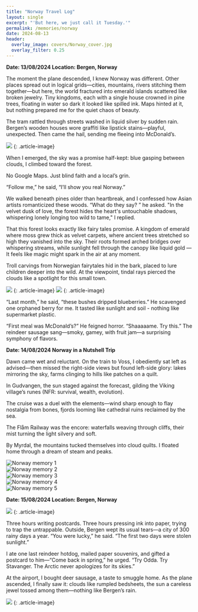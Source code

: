 ```yaml
---
title: "Norway Travel Log"
layout: single
excerpt: "'But here, we just call it Tuesday.'"
permalink: /memories/norway
date: 2024-08-13
header:
  overlay_image: covers/Norway_cover.jpg
  overlay_filter: 0.25
---
```

**Date: 13/08/2024  Location: Bergen, Norway**

The moment the plane descended, I knew Norway was different. Other places spread out in logical grids—cities, mountains, rivers stitching them together—but here, the world fractured into emerald islands scattered like broken jewelry. Tiny kingdoms, each with a single house crowned in pine trees, floating in water so dark it looked like spilled ink. Maps hinted at it, but nothing prepared me for the quiet chaos of beauty.

The tram rattled through streets washed in liquid silver by sudden rain.  Bergen’s wooden houses wore graffiti like lipstick stains—playful, unexpected.  Then came the hail, sending me fleeing into McDonald’s.

![](/images/memories/Norway_doodle.jpg)
{: .article-image}

When I emerged, the sky was a promise half-kept: blue gasping between clouds, I climbed toward the forest.

No Google Maps. Just blind faith and a local’s grin.

“Follow me,” he said, “I’ll show you real Norway.”

We walked beneath pines older than heartbreak, and I confessed how Asian artists romanticized these woods.  “What do they say? ” he asked.  "In the velvet dusk of love, the forest hides the heart's untouchable shadows, whispering lonely longing too wild to tame," I replied. 

That this forest looks exactly like fairy tales promise. A kingdom of emerald where moss grew thick as velvet carpets, where ancient trees stretched so high they vanished into the sky. Their roots formed arched bridges over whispering streams, while sunlight fell through the canopy like liquid gold — It feels like magic might spark in the air at any moment.

Troll carvings from Norwegian fairytales hid in the bark, placed to lure children deeper into the wild. At the viewpoint, tindal rays pierced the clouds like a spotlight for this small town.

![](/images/memories/Norway_light.jpg)
{: .article-image}
![](/images/memories/Norway_bergen.jpg)
{: .article-image}

“Last month,” he said, “these bushes dripped blueberries.”  He scavenged one orphaned berry for me.  It tasted like sunlight and soil - nothing like supermarket plastic.

“First meal was McDonald’s?”  He feigned horror.  “Shaaaaame.  Try this.”  The reindeer sausage sang—smoky, gamey, with fruit jam—a surprising symphony of flavors.




**Date: 14/08/2024  Norway in a Nutshell Trip**

Dawn came wet and reluctant. On the train to Voss, I obediently sat left as advised—then missed the right-side views but found left-side glory: lakes mirroring the sky, farms clinging to hills like patches on a quilt.

In Gudvangen, the sun staged against the forecast, gilding the Viking village’s runes (NFR: survival, wealth, evolution).

The cruise was a duel with the elements—wind sharp enough to flay nostalgia from bones, fjords looming like cathedral ruins reclaimed by the sea. 

The Flåm Railway was the encore: waterfalls weaving through cliffs, their mist turning the light silvery and soft. 

By Myrdal, the mountains tucked themselves into cloud quilts. I floated home through a dream of steam and peaks.

<div class="gallery-container">
  <div class="gallery-scroll">
    <div class="gallery-item">
      <img src="/images/memories/Norway_14_1.jpg" alt="Norway memory 1" class="article-image">
    </div>
    <div class="gallery-item">
      <img src="/images/memories/norway_14_2.jpg" alt="Norway memory 2" class="article-image">
    </div>
    <div class="gallery-item">
      <img src="/images/memories/Norway_14_3.jpg" alt="Norway memory 3" class="article-image">
    </div>
    <div class="gallery-item">
      <img src="/images/memories/Norway_14_4.jpg" alt="Norway memory 4" class="article-image">
    </div>
    <div class="gallery-item">
      <img src="/images/memories/Norway_14_5.jpg" alt="Norway memory 5" class="article-image">
    </div>
  </div>
</div>








**Date: 15/08/2024  Location: Bergen, Norway**

![](/images/memories/norway_postcards.jpg)
{: .article-image}

Three hours writing postcards. Three hours pressing ink into paper, trying to trap the untrappable. Outside, Bergen wept its usual tears—a city of 300 rainy days a year. “You were lucky,” he said. “The first two days were stolen sunlight.”

I ate one last reindeer hotdog, mailed paper souvenirs, and gifted a postcard to him—“Come back in spring,” he urged. “Try Odda. Try Stavanger. The Arctic never apologizes for its skies.”

At the airport, I bought deer sausage, a taste to smuggle home. As the plane ascended, I finally saw it: clouds like rumpled bedsheets, the sun a careless jewel tossed among them—nothing like Bergen’s rain.

![](/images/memories/Norway_aboveclouds.jpg)
{: .article-image}

